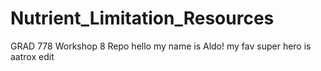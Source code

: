 # Nutrient_Limitation_Resources
GRAD 778 Workshop 8 Repo
hello my name is Aldo! my fav super hero is aatrox
edit
